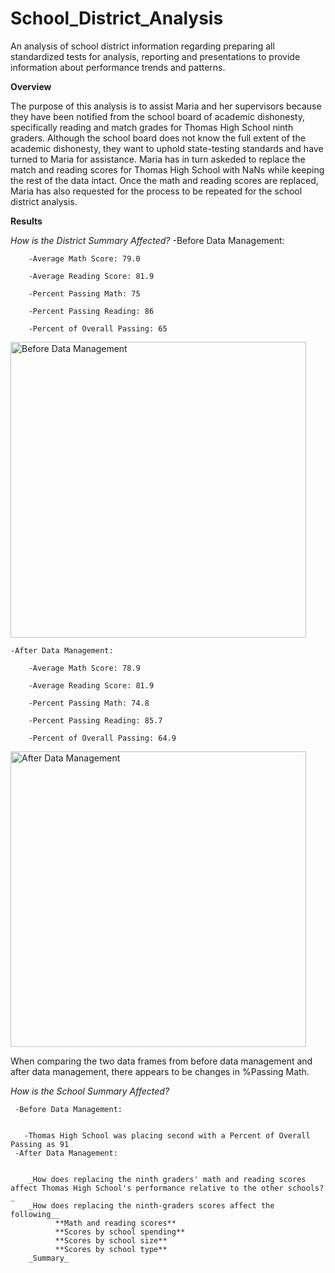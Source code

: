 # School_District_Analysis
An analysis of school district information regarding preparing all standardized tests for analysis, reporting and presentations to provide information about performance trends and patterns. 

**Overview**

The purpose of this analysis is to assist Maria and her supervisors because they have been notified from the school board of academic dishonesty, specifically reading and match grades for Thomas High School ninth graders. Although the school board does not know the full extent of the academic dishonesty, they want to uphold state-testing standards and have turned to Maria for assistance. Maria has in turn askeded to replace the match and reading scores for Thomas High School with NaNs while keeping the rest of the data intact. Once the math and reading scores are replaced, Maria has also requested for the process to be repeated for the school district analysis. 

**Results**
  
_How is the District Summary Affected?_
    -Before Data Management:
        
        -Average Math Score: 79.0
        
        -Average Reading Score: 81.9
        
        -Percent Passing Math: 75
        
        -Percent Passing Reading: 86
        
        -Percent of Overall Passing: 65
       
<img width="473" alt="Before Data Management" src="https://user-images.githubusercontent.com/99268646/158287758-9db25dd2-386c-455f-8914-44e07dbca7bb.png">
                         
    -After Data Management:
        
        -Average Math Score: 78.9
        
        -Average Reading Score: 81.9
        
        -Percent Passing Math: 74.8 
        
        -Percent Passing Reading: 85.7
        
        -Percent of Overall Passing: 64.9
                
<img width="473" alt="After Data Management" src="https://user-images.githubusercontent.com/99268646/158287809-67f79a74-fa24-4183-badf-1b323fc355c2.png">
            
 When comparing the two data frames from before data management and after data management, there appears to be changes in %Passing Math.
 
_How is the School Summary Affected?_
     
     -Before Data Management:
       
       
       -Thomas High School was placing second with a Percent of Overall Passing as 91
     -After Data Management:
        
       
        _How does replacing the ninth graders' math and reading scores affect Thomas High School's performance relative to the other schools?_
        _How does replacing the ninth-graders scores affect the following__
              **Math and reading scores**
              **Scores by school spending**
              **Scores by school size**
              **Scores by school type**
        _Summary_       

